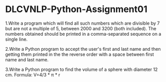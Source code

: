# DLCVNLP-Python-Assignment01
1.Write a program which will find all such numbers which are divisible by 7 but are not a multiple
of 5, between 2000 and 3200 (both included). The numbers obtained should be printed in a
comma-separated sequence on a single line.

2.Write a Python program to accept the user's first and last name and then getting them printed in
the the reverse order with a space between first name and last name. 

3.Write a Python program to find the volume of a sphere with diameter 12 cm.
Formula: V=4/3 * π * r
